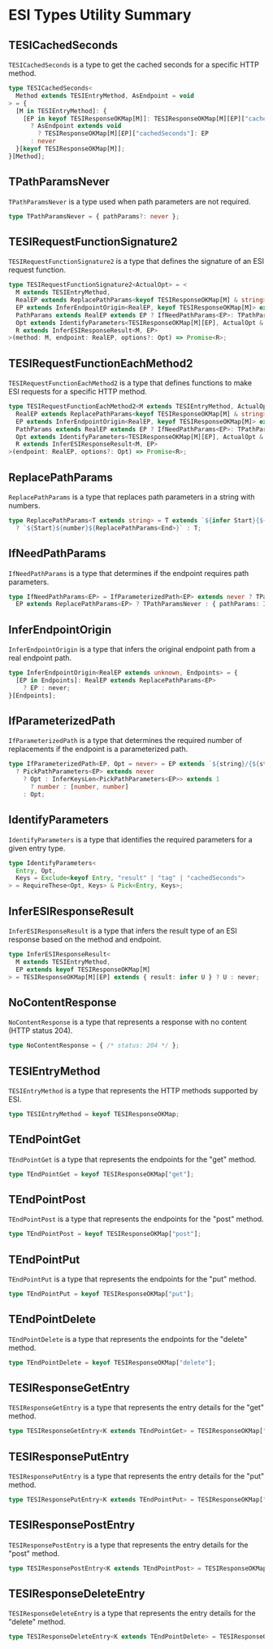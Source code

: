 <!--!
 - - - - - - - - - - - - - - - - - - - - - - - - - - - - - - - - - - - - - -
  Copyright (C) 2025 jeffy-g <hirotom1107@gmail.com>
  Released under the MIT license
  https://opensource.org/licenses/mit-license.php
 - - - - - - - - - - - - - - - - - - - - - - - - - - - - - - - - - - - - - -
-->

# ESI Types Utility Summary

## TESICachedSeconds
`TESICachedSeconds` is a type to get the cached seconds for a specific HTTP method.

```typescript
type TESICachedSeconds<
  Method extends TESIEntryMethod, AsEndpoint = void
> = {
  [M in TESIEntryMethod]: {
    [EP in keyof TESIResponseOKMap[M]]: TESIResponseOKMap[M][EP]["cachedSeconds"] extends number
      ? AsEndpoint extends void
        ? TESIResponseOKMap[M][EP]["cachedSeconds"]: EP
      : never
  }[keyof TESIResponseOKMap[M]];
}[Method];
```

## TPathParamsNever
`TPathParamsNever` is a type used when path parameters are not required.

```typescript
type TPathParamsNever = { pathParams?: never };
```

## TESIRequestFunctionSignature2
`TESIRequestFunctionSignature2` is a type that defines the signature of an ESI request function.

```typescript
type TESIRequestFunctionSignature2<ActualOpt> = <
  M extends TESIEntryMethod,
  RealEP extends ReplacePathParams<keyof TESIResponseOKMap[M] & string> | keyof TESIResponseOKMap[M],
  EP extends InferEndpointOrigin<RealEP, keyof TESIResponseOKMap[M]> extends never ? RealEP: InferEndpointOrigin<RealEP, keyof TESIResponseOKMap[M]>,
  PathParams extends RealEP extends EP ? IfNeedPathParams<EP>: TPathParamsNever,
  Opt extends IdentifyParameters<TESIResponseOKMap[M][EP], ActualOpt & PathParams>,
  R extends InferESIResponseResult<M, EP>
>(method: M, endpoint: RealEP, options?: Opt) => Promise<R>;
```

## TESIRequestFunctionEachMethod2
`TESIRequestFunctionEachMethod2` is a type that defines functions to make ESI requests for a specific HTTP method.

```typescript
type TESIRequestFunctionEachMethod2<M extends TESIEntryMethod, ActualOpt = {}> = <
  RealEP extends ReplacePathParams<keyof TESIResponseOKMap[M] & string> | keyof TESIResponseOKMap[M],
  EP extends InferEndpointOrigin<RealEP, keyof TESIResponseOKMap[M]> extends never ? RealEP: InferEndpointOrigin<RealEP, keyof TESIResponseOKMap[M]>,
  PathParams extends RealEP extends EP ? IfNeedPathParams<EP>: TPathParamsNever,
  Opt extends IdentifyParameters<TESIResponseOKMap[M][EP], ActualOpt & PathParams>,
  R extends InferESIResponseResult<M, EP>
>(endpoint: RealEP, options?: Opt) => Promise<R>;
```

## ReplacePathParams
`ReplacePathParams` is a type that replaces path parameters in a string with numbers.

```typescript
type ReplacePathParams<T extends string> = T extends `${infer Start}{${infer Param}}${infer End}`
  ? `${Start}${number}${ReplacePathParams<End>}` : T;
```

## IfNeedPathParams
`IfNeedPathParams` is a type that determines if the endpoint requires path parameters.

```typescript
type IfNeedPathParams<EP> = IfParameterizedPath<EP> extends never ? TPathParamsNever :
  EP extends ReplacePathParams<EP> ? TPathParamsNever : { pathParams: IfParameterizedPath<EP> };
```

## InferEndpointOrigin
`InferEndpointOrigin` is a type that infers the original endpoint path from a real endpoint path.

```typescript
type InferEndpointOrigin<RealEP extends unknown, Endpoints> = {
  [EP in Endpoints]: RealEP extends ReplacePathParams<EP>
    ? EP : never;
}[Endpoints];
```

## IfParameterizedPath
`IfParameterizedPath` is a type that determines the required number of replacements if the endpoint is a parameterized path.

```typescript
type IfParameterizedPath<EP, Opt = never> = EP extends `${string}/{${string}}${string}`
  ? PickPathParameters<EP> extends never
    ? Opt : InferKeysLen<PickPathParameters<EP>> extends 1
      ? number : [number, number]
    : Opt;
```

## IdentifyParameters
`IdentifyParameters` is a type that identifies the required parameters for a given entry type.

```typescript
type IdentifyParameters<
  Entry, Opt,
  Keys = Exclude<keyof Entry, "result" | "tag" | "cachedSeconds">
> = RequireThese<Opt, Keys> & Pick<Entry, Keys>;
```

## InferESIResponseResult
`InferESIResponseResult` is a type that infers the result type of an ESI response based on the method and endpoint.

```typescript
type InferESIResponseResult<
  M extends TESIEntryMethod,
  EP extends keyof TESIResponseOKMap[M]
> = TESIResponseOKMap[M][EP] extends { result: infer U } ? U : never;
```

## NoContentResponse
`NoContentResponse` is a type that represents a response with no content (HTTP status 204).

```typescript
type NoContentResponse = { /* status: 204 */ };
```

## TESIEntryMethod
`TESIEntryMethod` is a type that represents the HTTP methods supported by ESI.

```typescript
type TESIEntryMethod = keyof TESIResponseOKMap;
```

## TEndPointGet
`TEndPointGet` is a type that represents the endpoints for the "get" method.

```typescript
type TEndPointGet = keyof TESIResponseOKMap["get"];
```

## TEndPointPost
`TEndPointPost` is a type that represents the endpoints for the "post" method.

```typescript
type TEndPointPost = keyof TESIResponseOKMap["post"];
```

## TEndPointPut
`TEndPointPut` is a type that represents the endpoints for the "put" method.

```typescript
type TEndPointPut = keyof TESIResponseOKMap["put"];
```

## TEndPointDelete
`TEndPointDelete` is a type that represents the endpoints for the "delete" method.

```typescript
type TEndPointDelete = keyof TESIResponseOKMap["delete"];
```

## TESIResponseGetEntry
`TESIResponseGetEntry` is a type that represents the entry details for the "get" method.

```typescript
type TESIResponseGetEntry<K extends TEndPointGet> = TESIResponseOKMap["get"][K];
```

## TESIResponsePutEntry
`TESIResponsePutEntry` is a type that represents the entry details for the "put" method.

```typescript
type TESIResponsePutEntry<K extends TEndPointPut> = TESIResponseOKMap["put"][K];
```

## TESIResponsePostEntry
`TESIResponsePostEntry` is a type that represents the entry details for the "post" method.

```typescript
type TESIResponsePostEntry<K extends TEndPointPost> = TESIResponseOKMap["post"][K];
```

## TESIResponseDeleteEntry
`TESIResponseDeleteEntry` is a type that represents the entry details for the "delete" method.

```typescript
type TESIResponseDeleteEntry<K extends TEndPointDelete> = TESIResponseOKMap["delete"][K];
```
